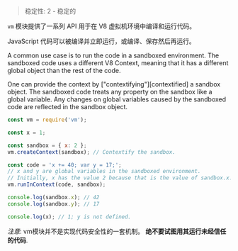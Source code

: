 
> 稳定性: 2 - 稳定的

<!--name=vm-->

`vm` 模块提供了一系列 API 用于在 V8 虚拟机环境中编译和运行代码。

JavaScript 代码可以被编译并立即运行，或编译、保存然后再运行。

A common use case is to run the code in a sandboxed environment.
The sandboxed code uses a different V8 Context, meaning that
it has a different global object than the rest of the code.

One can provide the context by ["contextifying"][contextified] a sandbox
object. The sandboxed code treats any property on the sandbox like a
global variable. Any changes on global variables caused by the sandboxed
code are reflected in the sandbox object.

```js
const vm = require('vm');

const x = 1;

const sandbox = { x: 2 };
vm.createContext(sandbox); // Contextify the sandbox.

const code = 'x += 40; var y = 17;';
// x and y are global variables in the sandboxed environment.
// Initially, x has the value 2 because that is the value of sandbox.x.
vm.runInContext(code, sandbox);

console.log(sandbox.x); // 42
console.log(sandbox.y); // 17

console.log(x); // 1; y is not defined.
```

*注意*: vm模块并不是实现代码安全性的一套机制。
**绝不要试图用其运行未经信任的代码**.

